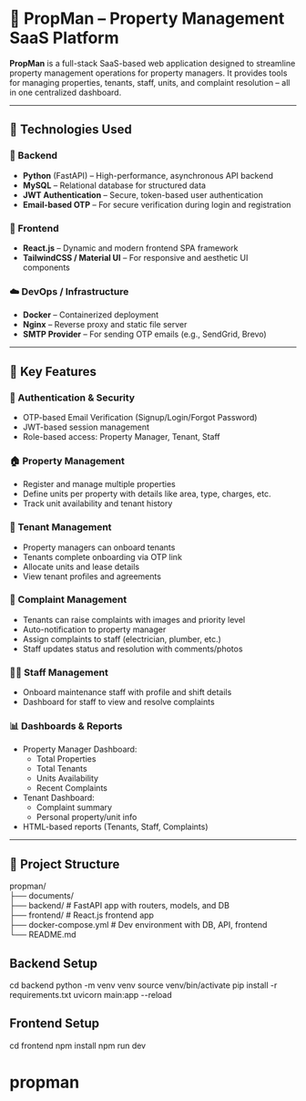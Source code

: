 # 🏢 PropMan – Property Management SaaS Platform

**PropMan** is a full-stack SaaS-based web application designed to streamline property management operations for property managers. It provides tools for managing properties, tenants, staff, units, and complaint resolution – all in one centralized dashboard.

---

## 🚀 Technologies Used

### 🧠 Backend
- **Python** (FastAPI) – High-performance, asynchronous API backend
- **MySQL** – Relational database for structured data
- **JWT Authentication** – Secure, token-based user authentication
- **Email-based OTP** – For secure verification during login and registration

### 🎨 Frontend
- **React.js** – Dynamic and modern frontend SPA framework
- **TailwindCSS / Material UI** – For responsive and aesthetic UI components

### ☁️ DevOps / Infrastructure
- **Docker** – Containerized deployment
- **Nginx** – Reverse proxy and static file server
- **SMTP Provider** – For sending OTP emails (e.g., SendGrid, Brevo)

---

## 🌟 Key Features

### 🔐 Authentication & Security
- OTP-based Email Verification (Signup/Login/Forgot Password)
- JWT-based session management
- Role-based access: Property Manager, Tenant, Staff

### 🏠 Property Management
- Register and manage multiple properties
- Define units per property with details like area, type, charges, etc.
- Track unit availability and tenant history

### 👤 Tenant Management
- Property managers can onboard tenants
- Tenants complete onboarding via OTP link
- Allocate units and lease details
- View tenant profiles and agreements

### 🧾 Complaint Management
- Tenants can raise complaints with images and priority level
- Auto-notification to property manager
- Assign complaints to staff (electrician, plumber, etc.)
- Staff updates status and resolution with comments/photos

### 👨‍🔧 Staff Management
- Onboard maintenance staff with profile and shift details
- Dashboard for staff to view and resolve complaints

### 📊 Dashboards & Reports
- Property Manager Dashboard:
  - Total Properties
  - Total Tenants
  - Units Availability
  - Recent Complaints
- Tenant Dashboard:
  - Complaint summary
  - Personal property/unit info
- HTML-based reports (Tenants, Staff, Complaints)

---

## 📁 Project Structure

propman/<br>
├── documents/<br>
├── backend/ # FastAPI app with routers, models, and DB<br>
├── frontend/ # React.js frontend app<br>
├── docker-compose.yml # Dev environment with DB, API, frontend<br>
└── README.md<br>

## Backend Setup
cd backend
python -m venv venv
source venv/bin/activate
pip install -r requirements.txt
uvicorn main:app --reload

## Frontend Setup
cd frontend
npm install
npm run dev
# propman
